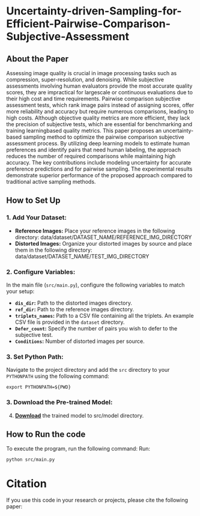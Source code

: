# Uncertainty-driven-Sampling-for-Efficient-Pairwise-Comparison-Subjective-Assessment
## About the Paper
Assessing image quality is crucial in image processing tasks such as compression, super-resolution, and denoising. While subjective assessments involving human evaluators provide the most accurate quality scores, they are impractical for largescale or continuous evaluations due to their high cost and time requirements. Pairwise comparison subjective assessment tests, which rank image pairs instead of assigning scores, offer more reliability and accuracy but require numerous comparisons, leading to high costs. Although objective quality metrics are more efficient, they lack the precision of subjective tests, which are essential for benchmarking and training learningbased quality metrics. This paper proposes an uncertainty-based sampling method to optimize the pairwise comparison subjective assessment process. By utilizing deep learning models to estimate human preferences and identify pairs that need human labeling, the approach reduces the number of required comparisons while maintaining high accuracy. The key contributions include modeling uncertainty for accurate preference predictions and for pairwise sampling. The experimental results demonstrate superior performance of the proposed approach compared to traditional active sampling methods.

## How to Set Up

### 1. Add Your Dataset:

- **Reference Images:** Place your reference images in the following directory:
    data/dataset/DATASET_NAME/REFERENCE_IMG_DIRECTORY
- **Distorted Images:** Organize your distorted images by source and place them in the following directory:
    data/dataset/DATASET_NAME/TEST_IMG_DIRECTORY

### 2. Configure Variables:
In the main file (`src/main.py`), configure the following variables to match your setup:

- **`dis_dir`:** Path to the distorted images directory.
- **`ref_dir`:** Path to the reference images directory.
- **`triplets_names`:** Path to a CSV file containing all the triplets. An example CSV file is provided in the `dataset` directory.
- **`Defer_count`:** Specify the number of pairs you wish to defer to the subjective test.
- **`Conditions`:** Number of distorted images per source.

### 3. Set Python Path:
Navigate to the project directory and add the `src` directory to your `PYTHONPATH` using the following command:
```
export PYTHONPATH=${PWD}
```
### 3. Download the Pre-trained Model:
4. **[Download](https://drive.google.com/file/d/1WiVWDnS8IXkUzkVsC9uFHLmpxsQ4YcHd/view?usp=drive_link)** the trained model to src/model directory.

## How to Run the code
To execute the program, run the following command:
Run:
```
python src/main.py
```

# Citation
If you use this code in your research or projects, please cite the following paper:

